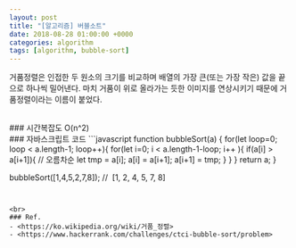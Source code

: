 ```yaml
---
layout: post
title: "[알고리즘] 버블소트"
date: 2018-08-28 01:00:00 +0000
categories: algorithm
tags: [algorithm, bubble-sort]
---
```

거품정렬은 인접한 두 원소의 크기를 비교하며 배열의 가장 큰(또는 가장 작은) 값을 끝으로 하나씩 밀어낸다. 
마치 거품이 위로 올라가는 듯한 이미지를 연상시키기 때문에 거품정렬이라는 이름이 붙었다.

<br>
### 시간복잡도
O(n^2)

<br>
### 자바스크립트 코드
```javascript
function bubbleSort(a) {
    for(let loop=0; loop < a.length-1; loop++){
        for(let i=0; i < a.length-1-loop; i++ ){
            if(a[i] > a[i+1]){  // 오름차순
                let tmp = a[i];
                a[i] = a[i+1];
                a[i+1] = tmp;
            }
        }
    }
    return a;
}

bubbleSort([1,4,5,2,7,8]);
//  [1, 2, 4, 5, 7, 8]
```


<br>
### Ref.
- <https://ko.wikipedia.org/wiki/거품_정렬>
- <https://www.hackerrank.com/challenges/ctci-bubble-sort/problem>
